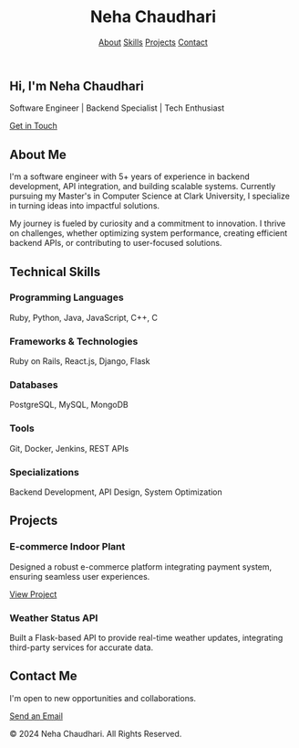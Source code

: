 
<!DOCTYPE html>
<html lang="en">
<head>
  <meta charset="UTF-8">
  <meta name="viewport" content="width=device-width, initial-scale=1.0">
  <meta name="description" content="Profile of Neha Chaudhari - Software Engineer and Graduate Student at Clark University.">
  <link href="https://cdn.jsdelivr.net/npm/tailwindcss@2.2.19/dist/tailwind.min.css" rel="stylesheet">
  <link rel="stylesheet" href="https://cdnjs.cloudflare.com/ajax/libs/font-awesome/6.0.0-beta3/css/all.min.css" integrity="sha384-k6RqeWeci5ZR/Lv4MR0sA0FfDOMqeG1NhZrX5mGYJtx2W3apKUea7r9fZfbwFGW9" crossorigin="anonymous">
</head>
<body class="bg-gray-100 text-gray-800">
  <!-- Navbar -->
  <header class="bg-blue-600 text-white">
    <div class="container mx-auto flex justify-between items-center py-4 px-6">
      <h1 class="text-2xl font-bold">Neha Chaudhari</h1>
      <nav>
        <a href="#about" class="px-4 hover:text-gray-200">About</a>
        <a href="#skills" class="px-4 hover:text-gray-200">Skills</a>
        <a href="#projects" class="px-4 hover:text-gray-200">Projects</a>
        <a href="#contact" class="px-4 hover:text-gray-200">Contact</a>
      </nav>
    </div>
  </header>

  <!-- Hero Section -->
  <section class="bg-gray-200 py-20 text-center">
    <div class="container mx-auto">
      <h2 class="text-5xl font-bold text-blue-700">Hi, I'm Neha Chaudhari</h2>
      <p class="text-2xl mt-4 text-gray-800">Software Engineer | Backend Specialist | Tech Enthusiast</p>
      <a href="#contact" class="mt-8 inline-block bg-blue-700 text-white px-6 py-3 rounded hover:bg-blue-800">Get in Touch</a>
    </div>
  </section>

  <!-- About Section -->
  <section id="about" class="bg-white py-12">
    <div class="container mx-auto px-6">
      <h2 class="text-4xl font-bold text-gray-900 mb-4">About Me</h2>
      <p class="text-lg text-gray-700 leading-relaxed">
        I'm a software engineer with 5+ years of experience in backend development, API integration, and building scalable systems. Currently pursuing my Master's in Computer Science at Clark University, I specialize in turning ideas into impactful solutions.
      </p>
      <p class="text-lg text-gray-700 leading-relaxed mt-4">
        My journey is fueled by curiosity and a commitment to innovation. I thrive on challenges, whether optimizing system performance, creating efficient backend APIs, or contributing to user-focused solutions.
      </p>
    </div>
  </section>

  <!-- Skills Section -->
  <section id="skills" class="bg-gray-100 py-12">
    <div class="container mx-auto px-6">
      <h2 class="text-4xl font-bold text-gray-900 mb-4">Technical Skills</h2>
      <div class="grid grid-cols-1 sm:grid-cols-2 lg:grid-cols-3 gap-6">
        <div class="p-6 bg-white shadow rounded text-center">
          <h3 class="text-xl font-semibold text-blue-700">Programming Languages</h3>
          <p class="text-gray-700 mt-2">Ruby, Python, Java, JavaScript, C++, C</p>
        </div>
        <div class="p-6 bg-white shadow rounded text-center">
          <h3 class="text-xl font-semibold text-green-700">Frameworks & Technologies</h3>
          <p class="text-gray-700 mt-2">Ruby on Rails, React.js, Django, Flask</p>
        </div>
        <div class="p-6 bg-white shadow rounded text-center">
          <h3 class="text-xl font-semibold text-yellow-700">Databases</h3>
          <p class="text-gray-700 mt-2">PostgreSQL, MySQL, MongoDB</p>
        </div>
        <div class="p-6 bg-white shadow rounded text-center">
          <h3 class="text-xl font-semibold text-purple-700">Tools</h3>
          <p class="text-gray-700 mt-2">Git, Docker, Jenkins, REST APIs</p>
        </div>
        <div class="p-6 bg-white shadow rounded text-center">
          <h3 class="text-xl font-semibold text-red-700">Specializations</h3>
          <p class="text-gray-700 mt-2">Backend Development, API Design, System Optimization</p>
        </div>
      </div>
    </div>
  </section>

  <!-- Projects Section -->
  <section id="projects" class="bg-white py-12">
    <div class="container mx-auto px-6">
      <h2 class="text-4xl font-bold text-gray-900 mb-4">Projects</h2>
      <div class="space-y-6">
        <div class="p-6 bg-gray-100 rounded shadow">
          <h3 class="text-xl font-semibold text-gray-800">E-commerce Indoor Plant</h3>
          <p class="text-gray-700 mt-2">
            Designed a robust e-commerce platform integrating payment system, ensuring seamless user experiences.
          </p>
          <a href="http://18.117.242.182/" target="_blank" class="text-blue-600 font-semibold underline">View Project</a>
        </div>
        <div class="p-6 bg-gray-100 rounded shadow">
          <h3 class="text-xl font-semibold text-gray-800">Weather Status API</h3>
          <p class="text-gray-700 mt-2">
            Built a Flask-based API to provide real-time weather updates, integrating third-party services for accurate data.
          </p>
        </div>
      </div>
    </div>
  </section>

  <!-- Contact Section -->
  <section id="contact" class="bg-blue-600 text-white py-12">
    <div class="container mx-auto text-center">
      <h2 class="text-4xl font-bold mb-4">Contact Me</h2>
      <p class="text-lg">I'm open to new opportunities and collaborations.</p>
      <a href="mailto:nchaudhari@clarku.edu" class="mt-6 inline-block bg-white text-blue-600 px-6 py-3 rounded hover:bg-gray-100">
        Send an Email
      </a>
    </div>
  </section>

  <!-- Footer -->
  <footer class="bg-gray-800 text-white py-6 text-center">
    <p>&copy; 2024 Neha Chaudhari. All Rights Reserved.</p>
  </footer>
</body>
</html>
